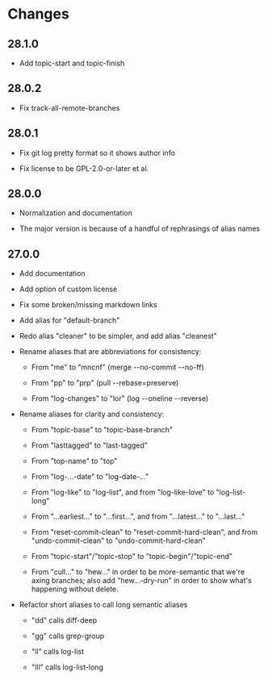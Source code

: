 # Changes


## 28.1.0

* Add topic-start and topic-finish


## 28.0.2

* Fix track-all-remote-branches


## 28.0.1

* Fix git log pretty format so it shows author info

* Fix license to be GPL-2.0-or-later et al.
  

## 28.0.0

* Normalization and documentation

* The major version is because of a handful of rephrasings of alias names


## 27.0.0

* Add documentation

* Add option of custom license

* Fix some broken/missing markdown links

* Add alias for "default-branch"

* Redo alias "cleaner" to be simpler, and add alias "cleanest"

* Rename aliases that are abbreviations for consistency:

  * From "me" to "mncnf" (merge --no-commit --no-ff)

  * From "pp" to "prp" (pull --rebase=preserve)

  * From "log-changes" to "lor" (log --oneline --reverse)

* Rename aliases for clarity and consistency:

  * From "topic-base" to "topic-base-branch"

  * From "lasttagged" to "last-tagged"

  * From "top-name" to "top"

  * From "log-…-date" to "log-date-…"

  * From "log-like" to "log-list", and from "log-like-love" to "log-list-long"

  * From "…earliest…" to "…first…", and from "…latest…" to "…last…"

  * From "reset-commit-clean" to "reset-commit-hard-clean", and from "undo-commit-clean" to "undo-commit-hard-clean"

  * From "topic-start"/"topic-stop" to "topic-begin"/"topic-end"

  * From "cull…" to "hew…" in order to be more-semantic that we're axing branches; also add "hew…-dry-run" in order to show what's happening without delete.

* Refactor short aliases to call long semantic aliases

  * "dd" calls diff-deep

  * "gg" calls grep-group

  * "ll" calls log-list

  * "lll" calls log-list-long
